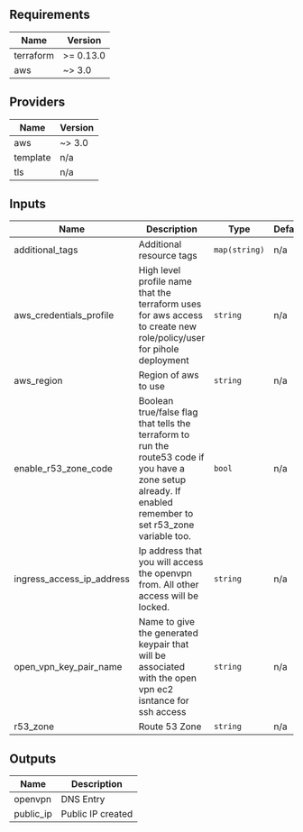 ## Requirements

| Name | Version |
|------|---------|
| terraform | >= 0.13.0 |
| aws | ~> 3.0 |

## Providers

| Name | Version |
|------|---------|
| aws | ~> 3.0 |
| template | n/a |
| tls | n/a |

## Inputs

| Name | Description | Type | Default | Required |
|------|-------------|------|---------|:--------:|
| additional\_tags | Additional resource tags | `map(string)` | n/a | yes |
| aws\_credentials\_profile | High level profile name that the terraform uses for aws access to create new role/policy/user for pihole deployment | `string` | n/a | yes |
| aws\_region | Region of aws to use | `string` | n/a | yes |
| enable\_r53\_zone\_code | Boolean true/false flag that tells the terraform to run the route53 code if you have a zone setup already. If enabled remember to set r53\_zone variable too. | `bool` | n/a | yes |
| ingress\_access\_ip\_address | Ip address that you will access the openvpn from. All other access will be locked. | `string` | n/a | yes |
| open\_vpn\_key\_pair\_name | Name to give the generated keypair that will be associated with the open vpn ec2 isntance for ssh access | `string` | n/a | yes |
| r53\_zone | Route 53 Zone | `string` | n/a | yes |

## Outputs

| Name | Description |
|------|-------------|
| openvpn | DNS Entry |
| public\_ip | Public IP created |

